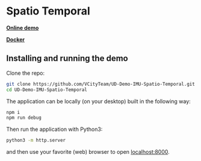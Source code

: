 # Spatio Temporal

[**Online demo**](https://projet.liris.cnrs.fr/vcity/permalink/demo-spatio-temporal-shapes.html)

[**Docker**](https://github.com/VCityTeam/UD-Demo-IMU-Spatio-Temporal-docker)

## Installing and running the demo

Clone the repo:

```bash
git clone https://github.com/VCityTeam/UD-Demo-IMU-Spatio-Temporal.git
cd UD-Demo-IMU-Spatio-Temporal
```

The application can be locally (on your desktop) built in the following way:

```bash
npm i
npm run debug
```

Then run the application with Python3:

```bash
python3 -m http.server
```

and then use your favorite (web) browser to open [localhost:8000](http://localhost:8000/).
